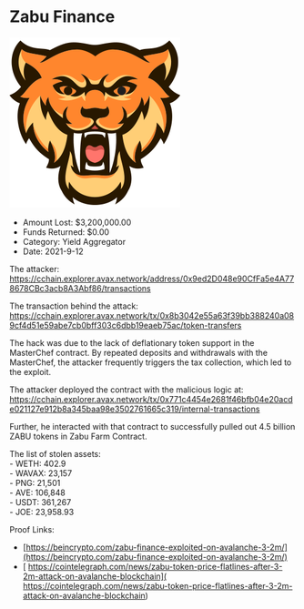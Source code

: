 # Zabu Finance
![Zabu Finance](/rektimages/Zabu-Finance.png)
- Amount Lost: $3,200,000.00
- Funds Returned: $0.00
- Category: Yield Aggregator
- Date: 2021-9-12

The attacker:  
https://cchain.explorer.avax.network/address/0x9ed2D048e90CfFa5e4A778678CBc3acb8A3Abf86/transactions  
  
The transaction behind the attack:  
https://cchain.explorer.avax.network/tx/0x8b3042e55a63f39bb388240a089cf4d51e59abe7cb0bff303c6dbb19eaeb75ac/token-transfers  
  
The hack was due to the lack of deflationary token support in the MasterChef contract. By repeated deposits and withdrawals with the MasterChef, the attacker frequently triggers the tax collection, which led to the exploit.  
  
The attacker deployed the contract with the malicious logic at:  
https://cchain.explorer.avax.network/tx/0x771c4454e2681f46bfb04e20acde021127e912b8a345baa98e3502761665c319/internal-transactions  
  
Further, he interacted with that contract to successfully pulled out 4.5 billion ZABU tokens in Zabu Farm Contract.  
  
The list of stolen assets:  
\- WETH: 402.9  
\- WAVAX: 23,157  
\- PNG: 21,501  
\- AVE: 106,848  
\- USDT: 361,267  
\- JOE: 23,958.93 


Proof Links:
- [https://beincrypto.com/zabu-finance-exploited-on-avalanche-3-2m/](https://beincrypto.com/zabu-finance-exploited-on-avalanche-3-2m/)
- [ https://cointelegraph.com/news/zabu-token-price-flatlines-after-3-2m-attack-on-avalanche-blockchain]( https://cointelegraph.com/news/zabu-token-price-flatlines-after-3-2m-attack-on-avalanche-blockchain)


